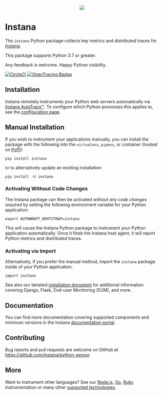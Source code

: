 <div align="center">
<img src="https://disznc.s3.amazonaws.com/python-dashboard-2019.gif"/>
</div>

# Instana

The `instana` Python package collects key metrics and distributed traces for [Instana].

This package supports Python 3.7 or greater.

Any feedback is welcome.  Happy Python visibility.

[![CircleCI](https://circleci.com/gh/instana/python-sensor/tree/master.svg?style=svg)](https://circleci.com/gh/instana/python-sensor/tree/master)
[![OpenTracing Badge](https://img.shields.io/badge/OpenTracing-enabled-blue.svg)](http://opentracing.io)

## Installation

Instana remotely instruments your Python web servers automatically via [Instana AutoTrace™️]. To configure which Python processes this applies to, see the [configuration page].

##  Manual Installation

If you wish to instrument your applications manually, you can install the package with the following into the `virtualenv`, `pipenv`, or container (hosted on [PyPI]):

    pip install instana

or to alternatively update an existing installation:

    pip install -U instana

### Activating Without Code Changes

The Instana package can then be activated _without any code changes required_ by setting the following environment variable for your Python application:

    export AUTOWRAPT_BOOTSTRAP=instana

This will cause the Instana Python package to instrument your Python application automatically. Once it finds the Instana host agent, it will report Python metrics and distributed traces.

### Activating via Import

Alternatively, if you prefer the manual method, import the `instana` package inside of your Python application:

    import instana

See also our detailed [installation document] for additional information covering Django, Flask, End-user Monitoring (EUM), and more.

## Documentation

You can find more documentation covering supported components and minimum versions in the Instana [documentation portal].

## Contributing

Bug reports and pull requests are welcome on GitHub at https://github.com/instana/python-sensor.

## More

Want to instrument other languages?  See our [Node.js], [Go], [Ruby] instrumentation or many other [supported technologies].

<!-- Reference links -->
[Instana]: https://www.instana.com/ "IBM Instana Observability"
[Instana AutoTrace™️]: https://www.instana.com/supported-technologies/instana-autotrace/ "Instana AutoTrace"
[configuration page]: https://www.ibm.com/docs/en/instana-observability/current?topic=package-python-configuration-configuring-instana#general "Instana Python package configuration"
[PyPI]: https://pypi.python.org/pypi/instana "Instana package at PyPI"
[installation document]: https://www.ibm.com/docs/en/instana-observability/current?topic=technologies-monitoring-python-instana-python-package#installing "Instana Python package installation"
[documentation portal]: https://www.ibm.com/docs/en/instana-observability/current?topic=technologies-monitoring-python-instana-python-package "Instana Python package documentation"
[Node.js]: https://github.com/instana/nodejs "Instana Node.JS Tracer"
[Go]: https://github.com/instana/golang-sensor "Instana Go Tracer"
[Ruby]: https://github.com/instana/ruby-sensor "Instana Ruby Tracer"
[supported technologies]: https://www.instana.com/supported-technologies/ "Instana supported technologies"